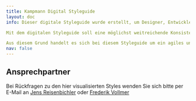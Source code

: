```yaml
---
title: Kampmann Digital Styleguide
layout: doc
info: Dieser digitale Styleguide wurde erstellt, um Designer, Entwickler und Produktverantwortliche bei der Erstellung und Pflege von User Interfaces der Kampmann Group zu unterstützen. 

Mit dem digitalen Styleguide soll eine möglichst weitreichende Konsistenz innerhalb der unterschiedlichsten digitalen Produkte erzielt werden. 

Aus diesem Grund handelt es sich bei diesem Styleguide um ein agiles und lebendiges Dokument.
nav: false
---
```


## Ansprechpartner

Bei Rückfragen zu den hier visualisierten Styles wenden Sie sich bitte per E-Mail an [Jens Reisenbichler](mailto:jens.reisenbichler@kampmann.de) oder [Frederik Vollmer](mailto:frederik.vollmer@kampmann.de)